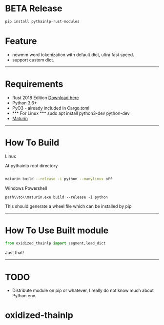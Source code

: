 
# BETA Release

```bash
pip install pythainlp-rust-modules
```


# Feature

- newmm word tokenization with default dict, ultra fast speed.
- support custom dict.
------------------------------------------------------------------------------------------------------------------
# Requirements

- Rust 2018 Edition [Download here](https://www.rust-lang.org/tools/install)
- Python 3.6+
- PyO3 - already included in Cargo.toml
- *** For Linux *** sudo apt install python3-dev python-dev
- [Maturin](https://github.com/PyO3/maturin)
----------------------------------------------------------------------------------------------------------------------------------------------------------------------------------------------
# How To Build 

Linux

At pythainlp root directory

```bash

maturin build --release -i python --manylinux off 

```

Windows Powershell
```shell
path\\to\\maturin.exe build --release -i python

```

This should generate a wheel file which can be installed by pip

-------------------
# How To Use Built module

```python
from oxidized_thainlp import segment,load_dict


```

Just that!

--------------------------------------------------------------------------------------------------------------------------------------------------------
# TODO

- Distribute module on pip or whatever, I really do not know much about Python env.

# oxidized-thainlp
